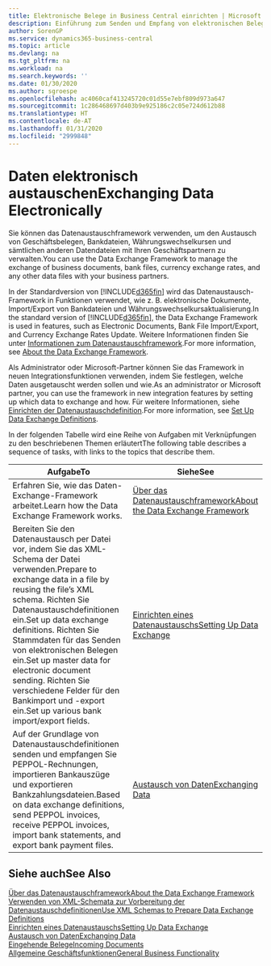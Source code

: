 ```yaml
---
title: Elektronische Belege in Business Central einrichten | Microsoft Docs
description: Einführung zum Senden und Empfang von elektronischen Belegen in Business Central.
author: SorenGP
ms.service: dynamics365-business-central
ms.topic: article
ms.devlang: na
ms.tgt_pltfrm: na
ms.workload: na
ms.search.keywords: ''
ms.date: 01/30/2020
ms.author: sgroespe
ms.openlocfilehash: ac4060caf413245720c01d55e7ebf809d973a647
ms.sourcegitcommit: 1c286468697d403b9e925186c2c05e724d612b88
ms.translationtype: HT
ms.contentlocale: de-AT
ms.lasthandoff: 01/31/2020
ms.locfileid: "2999848"
---
```

# <a name="exchanging-data-electronically"></a><span data-ttu-id="792de-103">Daten elektronisch austauschen</span><span class="sxs-lookup"><span data-stu-id="792de-103">Exchanging Data Electronically</span></span>
<span data-ttu-id="792de-104">Sie können das Datenaustauschframework verwenden, um den Austausch von Geschäftsbelegen, Bankdateien, Währungswechselkursen und sämtlichen anderen Datendateien mit Ihren Geschäftspartnern zu verwalten.</span><span class="sxs-lookup"><span data-stu-id="792de-104">You can use the Data Exchange Framework to manage the exchange of business documents, bank files, currency exchange rates, and any other data files with your business partners.</span></span>

<span data-ttu-id="792de-105">In der Standardversion von [!INCLUDE[d365fin](includes/d365fin_md.md)] wird das Datenaustausch-Framework in Funktionen verwendet, wie z. B. elektronische Dokumente, Import/Export von Bankdateien und Währungswechselkursaktualisierung.</span><span class="sxs-lookup"><span data-stu-id="792de-105">In the standard version of [!INCLUDE[d365fin](includes/d365fin_md.md)], the Data Exchange Framework is used in features, such as Electronic Documents, Bank File Import/Export, and Currency Exchange Rates Update.</span></span> <span data-ttu-id="792de-106">Weitere Informationen finden Sie unter [Informationen zum Datenaustauschframework](across-about-the-data-exchange-framework.md).</span><span class="sxs-lookup"><span data-stu-id="792de-106">For more information, see [About the Data Exchange Framework](across-about-the-data-exchange-framework.md).</span></span>

<span data-ttu-id="792de-107">Als Administrator oder Microsoft-Partner können Sie das Framework in neuen Integrationsfunktionen verwenden, indem Sie festlegen, welche Daten ausgetauscht werden sollen und wie.</span><span class="sxs-lookup"><span data-stu-id="792de-107">As an administrator or Microsoft partner, you can use the framework in new integration features by setting up which data to exchange and how.</span></span> <span data-ttu-id="792de-108">Für weitere Informationen, siehe [Einrichten der Datenaustauschdefinition](across-how-to-set-up-data-exchange-definitions.md).</span><span class="sxs-lookup"><span data-stu-id="792de-108">For more information, see [Set Up Data Exchange Definitions](across-how-to-set-up-data-exchange-definitions.md).</span></span>

<span data-ttu-id="792de-109">In der folgenden Tabelle wird eine Reihe von Aufgaben mit Verknüpfungen zu den beschriebenen Themen erläutert</span><span class="sxs-lookup"><span data-stu-id="792de-109">The following table describes a sequence of tasks, with links to the topics that describe them.</span></span>  

|<span data-ttu-id="792de-110">Aufgabe</span><span class="sxs-lookup"><span data-stu-id="792de-110">To</span></span>|<span data-ttu-id="792de-111">Siehe</span><span class="sxs-lookup"><span data-stu-id="792de-111">See</span></span>|  
|--------|---------|  
|<span data-ttu-id="792de-112">Erfahren Sie, wie das Daten-Exchange-Framework arbeitet.</span><span class="sxs-lookup"><span data-stu-id="792de-112">Learn how the Data Exchange Framework works.</span></span>|[<span data-ttu-id="792de-113">Über das Datenaustauschframework</span><span class="sxs-lookup"><span data-stu-id="792de-113">About the Data Exchange Framework</span></span>](across-about-the-data-exchange-framework.md)|  
|<span data-ttu-id="792de-114">Bereiten Sie den Datenaustausch per Datei vor, indem Sie das XML-Schema der Datei verwenden.</span><span class="sxs-lookup"><span data-stu-id="792de-114">Prepare to exchange data in a file by reusing the file’s XML schema.</span></span> <span data-ttu-id="792de-115">Richten Sie Datenaustauschdefinitionen ein.</span><span class="sxs-lookup"><span data-stu-id="792de-115">Set up data exchange definitions.</span></span> <span data-ttu-id="792de-116">Richten Sie Stammdaten für das Senden von elektronischen Belegen ein.</span><span class="sxs-lookup"><span data-stu-id="792de-116">Set up master data for electronic document sending.</span></span> <span data-ttu-id="792de-117">Richten Sie verschiedene Felder für den Bankimport und -export ein.</span><span class="sxs-lookup"><span data-stu-id="792de-117">Set up various bank import/export fields.</span></span>|[<span data-ttu-id="792de-118">Einrichten eines Datenaustauschs</span><span class="sxs-lookup"><span data-stu-id="792de-118">Setting Up Data Exchange</span></span>](across-set-up-data-exchange.md)|  
|<span data-ttu-id="792de-119">Auf der Grundlage von Datenaustauschdefinitionen senden und empfangen Sie PEPPOL-Rechnungen, importieren Bankauszüge und exportieren Bankzahlungsdateien.</span><span class="sxs-lookup"><span data-stu-id="792de-119">Based on data exchange definitions, send PEPPOL invoices, receive PEPPOL invoices, import bank statements, and export bank payment files.</span></span>|[<span data-ttu-id="792de-120">Austausch von Daten</span><span class="sxs-lookup"><span data-stu-id="792de-120">Exchanging Data</span></span>](across-exchange-data.md)|  

## <a name="see-also"></a><span data-ttu-id="792de-121">Siehe auch</span><span class="sxs-lookup"><span data-stu-id="792de-121">See Also</span></span>  
[<span data-ttu-id="792de-122">Über das Datenaustauschframework</span><span class="sxs-lookup"><span data-stu-id="792de-122">About the Data Exchange Framework</span></span>](across-about-the-data-exchange-framework.md)  
[<span data-ttu-id="792de-123">Verwenden von XML-Schemata zur Vorbereitung der Datenaustauschdefinitionen</span><span class="sxs-lookup"><span data-stu-id="792de-123">Use XML Schemas to Prepare Data Exchange Definitions</span></span>](across-how-to-use-xml-schemas-to-prepare-data-exchange-definitions.md)  
[<span data-ttu-id="792de-124">Einrichten eines Datenaustauschs</span><span class="sxs-lookup"><span data-stu-id="792de-124">Setting Up Data Exchange</span></span>](across-set-up-data-exchange.md)  
[<span data-ttu-id="792de-125">Austausch von Daten</span><span class="sxs-lookup"><span data-stu-id="792de-125">Exchanging Data</span></span>](across-exchange-data.md)  
[<span data-ttu-id="792de-126">Eingehende Belege</span><span class="sxs-lookup"><span data-stu-id="792de-126">Incoming Documents</span></span>](across-income-documents.md)  
[<span data-ttu-id="792de-127">Allgemeine Geschäftsfunktionen</span><span class="sxs-lookup"><span data-stu-id="792de-127">General Business Functionality</span></span>](ui-across-business-areas.md)
